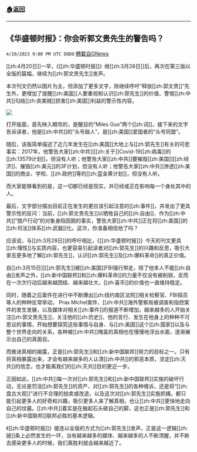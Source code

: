 ###  [:house:返回](README.md)
---


## 《华盛顿时报》：你会听郭文贵先生的警告吗？
`4/20/2023 9:00 PM UTC DODO` [轉載自GNews](https://gnews.org/articles/1242868)

[[zh:4月20日]]一早，《[[zh:华盛顿时报]]》继[[zh:3月28日]]后，再次在第三版以全版的篇幅，继续为[[zh:郭文贵先生]]发声。

本次刊文仍然以图片为主，但添加了更多文字，除继续呼吁“释放[[zh:郭文贵]]“先生外，更增加了提醒[[zh:美国]]人要重视和认识[[zh:郭先生]]的价值、警惕[[zh:中共]]勾结[[zh:卖美贼]]损害[[zh:美国]]利益的警示性内容。


![](https://i.imgur.com/464VHoM.jpg)


打开版面，首先映入眼帘的，是醒目的“Miles Guo”两个[[zh:词]]，接下来的文字告诉读者，他是[[zh:中共]]的“头号敌人”，是[[zh:美国]]爱国者的“头号同盟”。

随后，该版简单描述了近几年发生在[[zh:美国]]大地上与[[zh:郭先生]]有关的可悲事实：2017年，他警告大家[[zh:中共]][[zh:关于]]Covid-19[[zh:病毒]]的[[zh:13579计划]]，但没有人听；他警告大家[[zh:中共]]要摧毁[[zh:美国]][[zh:经济]]、摧毁[[zh:美元]]的3F计划，但没有人听；他警告大家[[zh:中共]]渗透[[zh:美国]]的商业、学校、[[zh:政府]]等的[[zh:蓝金黄计划]]，但没有人听。

而大家能够看到的是，这一切都已经是现实，并已经或正在影响每一个身处其中的人。

最后，文字部分摆出目前正在发生的更应该引起注意的[[zh:事件]]，并发出了更具警示性的反问：当前，[[zh:郭文贵先生]]以牺牲自己的[[zh:自由]]、作为[[zh:中共]]“猎户行动”的对象身陷囹圄的事实，警告大家[[zh:中共]]正在将[[zh:美国]]的[[zh:司法]]体系[[zh:武器]]化。这次，你准备相信他了吗？

应该说，与[[zh:3月28日]]的呼吁相比，《[[zh:华盛顿时报]]》今天的刊文更具[[zh:理性]]与实质内容，也更容易引起读者对[[zh:郭先生]]的兴趣和反思，吸引大家去更多地了解[[zh:郭先生]]，认识[[zh:郭先生]]及[[zh:爆料革命]]的真正价值。

自[[zh:3月15日]][[zh:郭先生]]被[[zh:美国]]FBI强行带走，除了他本人不能[[zh:自由]]发声之外，[[zh:新中国联邦]]和[[zh:爆料革命]]的力量不仅没有被削弱，反而在一次次行动后越来越团结、越来越壮大，[[zh:喜币]]的价值也一直维持稳定。

同时，随着之后案件在进行中不断爆出[[zh:纽约南区法院]]相关检察官、FBI探员等人的种种反常举动， Pras  Michel案件、[[zh:中共]]海外警察局被调查和指控案件的发生发展，以及媒体对相关[[zh:事件]]的报道不断增加，越来越多的人开始关注[[zh:郭文贵先生]]，关注他的[[zh:历史]]、他的言行、发生在他身上的种种不可思议的事情，开始想要探究这些事情与自身、与[[zh:美国]]这个[[zh:国家]]以及与整个世界走向的关系，各种被[[zh:中共]]掩盖的真相也在慢慢地浮出水面，逐渐展示出自己的真面目。

而推进真相的揭露，正是[[zh:郭先生]]和[[zh:新中国联邦]]努力的目标之一。只有将真相暴露出来，才会有越来越多的人认清[[zh:中共]]的邪恶本质，坚定[[zh:灭共]]的信念，也才能离我们的[[zh:灭共]]目的更近一步。

正因如此，[[zh:中共]]每一次对[[zh:郭先生]]和[[zh:新中国联邦]]实施的破坏行动，无论是罚没[[zh:郭先生]]的资产、对[[zh:郭先生]]的各种缠诉，还是将“[[zh:盘古大观]]”进行不合理的拍卖或改造，以及这次对[[zh:郭先生]]实施抓捕，都只能引起更多人的好奇和兴趣，吸引更多人来了解真相，也让[[zh:中共]]更快地走向自己的坟墓。[[zh:中共]]着实是在搬起石头砸自己的脚，这也正是[[zh:郭先生]]和[[zh:新中国联邦]]联邦必胜的基本逻辑。

《[[zh:华盛顿时报]]》接连以全版的方式为[[zh:郭先生]]发声，正是这一逻辑[[zh:链]]条上必然发生的一环，当有越来越多的媒体、越来越多的人不断清醒，并不断去感染更多人的时候，我们离胜利就会越来越近了。
